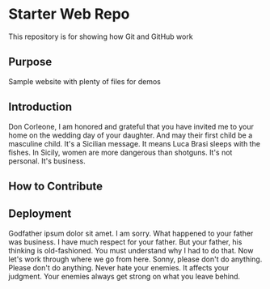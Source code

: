 # Starter Web Repo

This repository is for showing how Git and GitHub work

## Purpose

Sample website with plenty of files for demos

## Introduction
Don Corleone, I am honored and grateful that you have invited me to your home on the wedding day of your daughter. And may their first child be a masculine child. It's a Sicilian message. It means Luca Brasi sleeps with the fishes. In Sicily, women are more dangerous than shotguns. It's not personal. It's business.

## How to Contribute

## Deployment
Godfather ipsum dolor sit amet. I am sorry. What happened to your father was business. I have much respect for your father. But your father, his thinking is old-fashioned. You must understand why I had to do that. Now let's work through where we go from here. Sonny, please don't do anything. Please don't do anything. Never hate your enemies. It affects your judgment. Your enemies always get strong on what you leave behind.